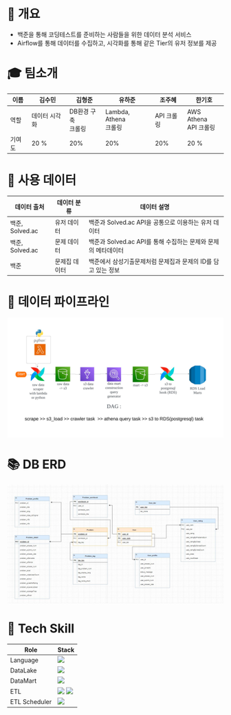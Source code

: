 # 🚀 개요
- 백준을 통해 코딩테스트를 준비하는 사람들을 위한 데이터 분석 서비스
- Airflow를 통해 데이터를 수집하고, 시각화를 통해 같은 Tier의 유저 정보를 제공 

# 🎓 팀소개
| 이름 | 김수민     | 김형준              | 유하준               | 조주혜 | 한기호                    |
|----|---------|------------------|-------------------| ---|------------------------|
| 역할 | 데이터 시각화 | DB환경 구축<br/> 크롤링 | Lambda, Athena<br/>크롤링 | API 크롤링 | AWS Athena<br/>API 크롤링 |
| 기여도 | 20 % | 20%              | 20% | 20% | 20 % |


# 📌 사용 데이터 
| 데이터 출처 | 데이터 분류  | 데이터 설명                              | 
|--------|---------|-------------------------------------|
 | 백준, Solved.ac   | 유저 데이터  | 백준과 Solved.ac API을 공통으로 이용하는 유저 데이터 |
| 백준, Solved.ac | 문제 데이터  | 백준과 Solved.ac API를 통해 수집하는 문제와 문제의 메타데이터 |            
| 백준 | 문제집 데이터 | 백준에서 삼성기출문제처럼 문제집과 문제의 ID를 담고 있는 정보 | 

# 🔗 데이터 파이프라인
![img_1.png](img_1.png)
# 📚 DB ERD
![img.png](img.png)

# 🔨 Tech Skill
| Role          | Stack                                                                                                                                                                                              |
|---------------|----------------------------------------------------------------------------------------------------------------------------------------------------------------------------------------------------|
| Language      | <img src="https://img.shields.io/badge/python-3776AB?style=flat&logo=python&logoColor=white"/>                                                                                                     |
 | DataLake      | <img src="https://img.shields.io/badge/AWS S3-569A31?style=flat&logo=amazons3&logoColor=white"/>                                                                                                   |
| DataMart      | <img src="https://img.shields.io/badge/PostgresSql-4169E1?style=flat&logo=AmazonRDS&logoColor=white"/>                                                                                             |
| ETL           | <img src="https://img.shields.io/badge/Lambda-FF9900?style=flat&logo=Awslambda&logoColor=white"/> <img src="https://img.shields.io/badge/Athena-232F3E?style=flat&logo=amazonAWS&logoColor=white"/> | 
| ETL Scheduler | <img src="https://img.shields.io/badge/Airflow-017CEE?style=flat&logo=Apacheairflow&logoColor=white"/>                                                                                             | 


